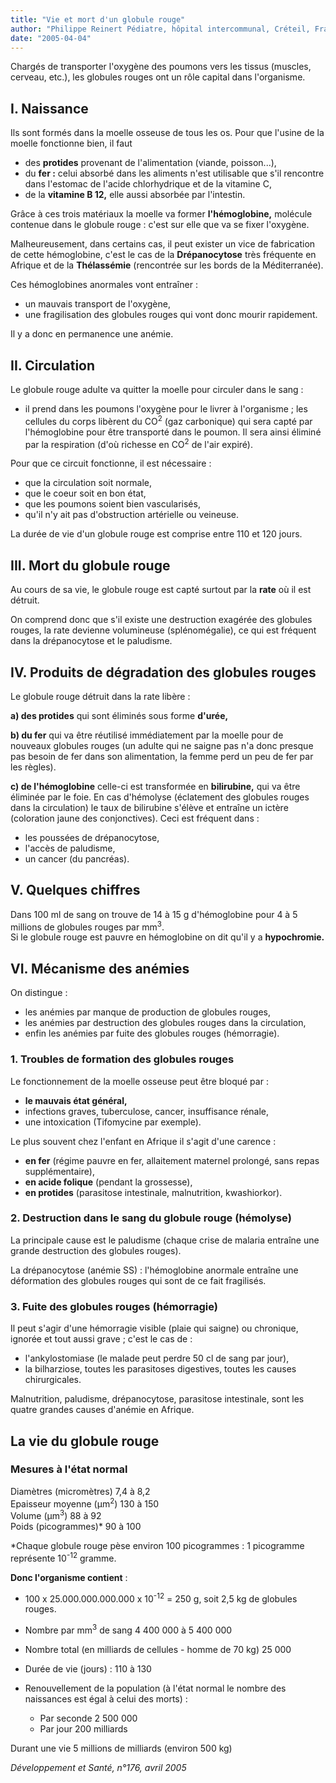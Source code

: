 ```yaml
---
title: "Vie et mort d'un globule rouge"
author: "Philippe Reinert Pédiatre, hôpital intercommunal, Créteil, France"
date: "2005-04-04"
---
```


<div class="teaser"><p>Chargés de transporter l'oxygène des poumons vers les tissus (muscles, cerveau, etc.), les globules rouges ont un rôle capital dans l'organisme.</p></div>

## I. Naissance

Ils sont formés dans la moelle osseuse de tous les os. Pour que l'usine de la moelle fonctionne bien, il faut

- des **protides** provenant de l'alimentation (viande, poisson...),
- du **fer :** celui absorbé dans les aliments n'est utilisable que s'il rencontre dans l'estomac de l'acide chlorhydrique et de la vitamine C,
- de la **vitamine B 12,** elle aussi absorbée par l'intestin.

Grâce à ces trois matériaux la moelle va former **l'hémoglobine,** molécule contenue dans le globule rouge : c'est sur elle que va se fixer l'oxygène.

Malheureusement, dans certains cas, il peut exister un vice de fabrication de cette hémoglobine, c'est le cas de la **Drépanocytose** très fréquente en Afrique et de la **Thélassémie** (rencontrée sur les bords de la Méditerranée).

Ces hémoglobines anormales vont entraîner :

- un mauvais transport de l'oxygène,
- une fragilisation des globules rouges qui vont donc mourir rapidement.

Il y a donc en permanence une anémie.

## II. Circulation

Le globule rouge adulte va quitter la moelle pour circuler dans le sang :

- il prend dans les poumons l'oxygène pour le livrer à l'organisme ; les cellules du corps libèrent du CO<sup>2</sup> (gaz carbonique) qui sera capté par l'hémoglobine pour être transporté dans le poumon. Il sera ainsi éliminé par la respiration (d'où richesse en CO<sup>2</sup> de l'air expiré).

Pour que ce circuit fonctionne, il est nécessaire :

- que la circulation soit normale,
- que le coeur soit en bon état,
- que les poumons soient bien vascularisés,
- qu'il n'y ait pas d'obstruction artérielle ou veineuse.

La durée de vie d'un globule rouge est comprise entre 110 et 120 jours.

## III. Mort du globule rouge

Au cours de sa vie, le globule rouge est capté surtout par la **rate** où il est détruit.

On comprend donc que s'il existe une destruction exagérée des globules rouges, la rate devienne volumineuse (splénomégalie), ce qui est fréquent dans la drépanocytose et le paludisme.

## IV. Produits de dégradation des globules rouges

Le globule rouge détruit dans la rate libère :

**a) des protides** qui sont éliminés sous forme **d'urée,**

**b) du fer** qui va être réutilisé immédiatement par la moelle pour de nouveaux globules rouges (un adulte qui ne saigne pas n'a donc presque pas besoin de fer dans son alimentation, la femme perd un peu de fer par les règles).

**c) de l'hémoglobine** celle-ci est transformée en **bilirubine,** qui va être éliminée par le foie. En cas d'hémolyse (éclatement des globules rouges dans la circulation) le taux de bilirubine s'élève et entraîne un ictère (coloration jaune des conjonctives). Ceci est fréquent dans :

- les poussées de drépanocytose,
- l'accès de paludisme,
- un cancer (du pancréas).

## V. Quelques chiffres

Dans 100 ml de sang on trouve de 14 à 15 g d'hémoglobine pour 4 à 5 millions de globules rouges par mm<sup>3</sup>.  
Si le globule rouge est pauvre en hémoglobine on dit qu'il y a **hypochromie.**

## VI. Mécanisme des anémies

On distingue :

- les anémies par manque de production de globules rouges,
- les anémies par destruction des globules rouges dans la circulation,
- enfin les anémies par fuite des globules rouges (hémorragie).

### 1. Troubles de formation des globules rouges

Le fonctionnement de la moelle osseuse peut être bloqué par :

- **le mauvais état général,**
- infections graves, tuberculose, cancer, insuffisance rénale,
- une intoxication (Tifomycine par exemple).

Le plus souvent chez l'enfant en Afrique il s'agit d'une carence :

- **en fer** (régime pauvre en fer, allaitement maternel prolongé, sans repas supplémentaire),
- **en acide folique** (pendant la grossesse),
- **en protides** (parasitose intestinale, malnutrition, kwashiorkor).

### 2. Destruction dans le sang du globule rouge (hémolyse)

La principale cause est le paludisme (chaque crise de malaria entraîne une grande destruction des globules rouges).

La drépanocytose (anémie SS) : l'hémoglobine anormale entraîne une déformation des globules rouges qui sont de ce fait fragilisés.

### 3. Fuite des globules rouges (hémorragie)

Il peut s'agir d'une hémorragie visible (plaie qui saigne) ou chronique, ignorée et tout aussi grave ; c'est le cas de :

- l'ankylostomiase (le malade peut perdre 50 cl de sang par jour),
- la bilharziose, toutes les parasitoses digestives, toutes les causes chirurgicales.

Malnutrition, paludisme, drépanocytose, parasitose intestinale, sont les quatre grandes causes d'anémie en Afrique.

## La vie du globule rouge

### Mesures à l'état normal

Diamètres (micromètres) 7,4 à 8,2  
Epaisseur moyenne (µm<sup>2</sup>) 130 à 150  
Volume (µm<sup>3</sup>) 88 à 92  
Poids (picogrammes)\* 90 à 100

\*Chaque globule rouge pèse environ 100 picogrammes : 1 picogramme représente 10<sup>-12</sup> gramme.

**Donc l'organisme contient** :

- 100 x 25.000.000.000.000 x 10<sup>-12</sup> = 250 g, soit 2,5 kg de globules rouges.

- Nombre par mm<sup>3</sup> de sang 4 400 000 à 5 400 000

- Nombre total (en milliards de cellules - homme de 70 kg) 25 000

- Durée de vie (jours) : 110 à 130

- Renouvellement de la population (à l'état normal le nombre des naissances est égal à celui des morts) :

  - Par seconde 2 500 000
  - Par jour 200 milliards

Durant une vie 5 millions de milliards (environ 500 kg)

*Développement et Santé, n°176, avril 2005*
